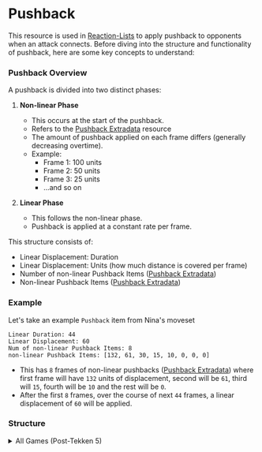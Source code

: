 # Pushback
This resource is used in [Reaction-Lists](../Reaction_List/) to apply pushback to opponents when an attack connects. Before diving into the structure and functionality of pushback, here are some key concepts to understand:

### Pushback Overview

A pushback is divided into two distinct phases:

1. **Non-linear Phase**  
   - This occurs at the start of the pushback.  
   - Refers to the [Pushback Extradata](../Pushback_Extradata/) resource
   - The amount of pushback applied on each frame differs (generally decreasing overtime).
   - Example:  
     - Frame 1: 100 units  
     - Frame 2: 50 units  
     - Frame 3: 25 units  
     - ...and so on

2. **Linear Phase**  
   - This follows the non-linear phase.  
   - Pushback is applied at a constant rate per frame.


This structure consists of:
- Linear Displacement: Duration
- Linear Displacement: Units (how much distance is covered per frame)
- Number of non-linear Pushback Items ([Pushback Extradata](../Pushback_Extradata/))
- Non-linear Pushback Items ([Pushback Extradata](../Pushback_Extradata/))


### Example

Let's take an example `Pushback` item from Nina's moveset
```
Linear Duration: 44
Linear Displacement: 60
Num of non-linear Pushback Items: 8
non-linear Pushback Items: [132, 61, 30, 15, 10, 0, 0, 0]
```
- This has `8` frames of non-linear pushbacks ([Pushback Extradata](../Pushback_Extradata/)) where first frame will have `132` units of displacement, second will be `61`, third will `15`, fourth will be `10` and the rest will be `0`.
- After the first `8` frames, over the course of next `44` frames, a linear displacement of `60` will be applied.

### Structure
<details>
  <summary>All Games (Post-Tekken 5)</summary>

```cpp
struct tk_pushback
{
  uint16_t duration; // Linear
  int16_t displacement; // Linear (can be +ve or -ve)
  uint32_t num_of_pushback_extradatas; // How many non-linear frames
  tk_pushback_extradata *pushback_extradata; // Array of non-linear displacements
};
```
</details>
<br/>
